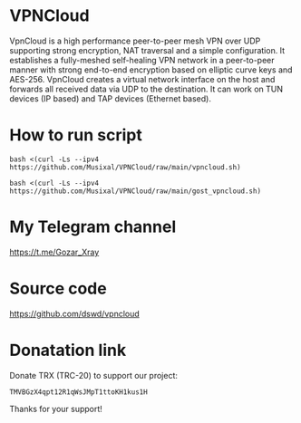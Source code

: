 # VPNCloud 

VpnCloud is a high performance peer-to-peer mesh VPN over UDP supporting strong encryption, NAT traversal and a simple configuration. It establishes a fully-meshed self-healing VPN network in a peer-to-peer manner with strong end-to-end encryption based on elliptic curve keys and AES-256. VpnCloud creates a virtual network interface on the host and forwards all received data via UDP to the destination. It can work on TUN devices (IP based) and TAP devices (Ethernet based).

# How to run script
```
bash <(curl -Ls --ipv4 https://github.com/Musixal/VPNCloud/raw/main/vpncloud.sh)
```


```
bash <(curl -Ls --ipv4 https://github.com/Musixal/VPNCloud/raw/main/gost_vpncloud.sh)
```
# My Telegram channel

https://t.me/Gozar_Xray

# Source code
https://github.com/dswd/vpncloud

# Donatation link

Donate TRX (TRC-20) to support our project:
``` wallet
TMVBGzX4qpt12R1qWsJMpT1ttoKH1kus1H
```
Thanks for your support! 
